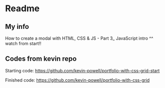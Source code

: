 # Readme

## My info

How to create a modal with HTML, CSS & JS - Part 3\_ JavaScript intro
^^ watch from start!!

## Codes from kevin repo

Starting code: https://github.com/kevin-powell/portfolio-with-css-grid-start

Finished code: https://github.com/kevin-powell/portfolio-with-css-grid
